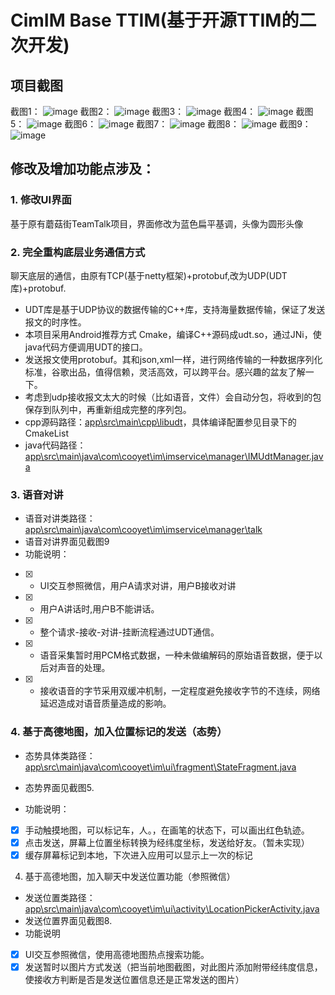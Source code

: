 # CimIM Base TTIM(基于开源TTIM的二次开发)

## **项目截图**
截图1：
![image](https://github.com/danxinzhicheng/CimIM/raw/master/Screenshot/Screenshot_1.png)
截图2：
![image](https://github.com/danxinzhicheng/CimIM/raw/master/Screenshot/Screenshot_2.png)
截图3：
![image](https://github.com/danxinzhicheng/CimIM/raw/master/Screenshot/Screenshot_3.png)
截图4：
![image](https://github.com/danxinzhicheng/CimIM/raw/master/Screenshot/Screenshot_4.png)
截图5：
![image](https://github.com/danxinzhicheng/CimIM/raw/master/Screenshot/Screenshot_5.png)
截图6：
![image](https://github.com/danxinzhicheng/CimIM/raw/master/Screenshot/Screenshot_6.png)
截图7：
![image](https://github.com/danxinzhicheng/CimIM/raw/master/Screenshot/Screenshot_7.png)
截图8：
![image](https://github.com/danxinzhicheng/CimIM/raw/master/Screenshot/Screenshot_8.png)
截图9：
![image](https://github.com/danxinzhicheng/CimIM/raw/master/Screenshot/Screenshot_9.png)


## **修改及增加功能点涉及：**
### 1.  修改UI界面

基于原有蘑菇街TeamTalk项目，界面修改为蓝色扁平基调，头像为圆形头像

### 2.  完全重构底层业务通信方式

聊天底层的通信，由原有TCP(基于netty框架)+protobuf,改为UDP(UDT库)+protobuf.
-    UDT库是基于UDP协议的数据传输的C++库，支持海量数据传输，保证了发送报文的时序性。
-    本项目采用Android推荐方式 Cmake，编译C++源码成udt.so，通过JNi，使java代码方便调用UDT的接口。
-    发送报文使用protobuf。其和json,xml一样，进行网络传输的一种数据序列化标准，谷歌出品，值得信赖，灵活高效，可以跨平台。感兴趣的盆友了解一下。
-    考虑到udp接收报文太大的时候（比如语音，文件）会自动分包，将收到的包保存到队列中，再重新组成完整的序列包。
-    cpp源码路径：[app\src\main\cpp\libudt](https://github.com/danxinzhicheng/CimIM/tree/master/app/src/main/cpp/libudt)，具体编译配置参见目录下的CmakeList
-    java代码路径：[app\src\main\java\com\cooyet\im\imservice\manager\IMUdtManager.java](https://github.com/danxinzhicheng/CimIM/blob/master/app/src/main/java/com/cooyet/im/imservice/manager/IMUdtManager.java)

### 3. 语音对讲

- 语音对讲类路径：[app\src\main\java\com\cooyet\im\imservice\manager\talk](https://github.com/danxinzhicheng/CimIM/tree/master/app/src/main/java/com/cooyet/im/imservice/manager/talk)
- 语音对讲界面见截图9
- 功能说明：
- [x] - UI交互参照微信，用户A请求对讲，用户B接收对讲
- [x] - 用户A讲话时,用户B不能讲话。
- [x] - 整个请求-接收-对讲-挂断流程通过UDT通信。
- [x] - 语音采集暂时用PCM格式数据，一种未做编解码的原始语音数据，便于以后对声音的处理。
- [x] - 接收语音的字节采用双缓冲机制，一定程度避免接收字节的不连续，网络延迟造成对语音质量造成的影响。


### 4. 基于高德地图，加入位置标记的发送（态势）

- 态势具体类路径：[app\src\main\java\com\cooyet\im\ui\fragment\StateFragment.java](https://github.com/danxinzhicheng/CimIM/blob/master/app/src/main/java/com/cooyet/im/ui/fragment/StateFragment.java)

- 态势界面见截图5.

- 功能说明：

- [x] 手动触摸地图，可以标记车，人。，在画笔的状态下，可以画出红色轨迹。
- [x] 点击发送，屏幕上位置坐标转换为经纬度坐标，发送给好友。（暂未实现）
- [x] 缓存屏幕标记到本地，下次进入应用可以显示上一次的标记

4. 基于高德地图，加入聊天中发送位置功能（参照微信）
- 发送位置类路径：[app\src\main\java\com\cooyet\im\ui\activity\LocationPickerActivity.java](https://github.com/danxinzhicheng/CimIM/blob/master/app/src/main/java/com/cooyet/im/ui/activity/LocationPickerActivity.java)
- 发送位置界面见截图8.
- 功能说明

- [x] UI交互参照微信，使用高德地图热点搜索功能。
- [x] 发送暂时以图片方式发送（把当前地图截图，对此图片添加附带经纬度信息，使接收方判断是否是发送位置信息还是正常发送的图片）
